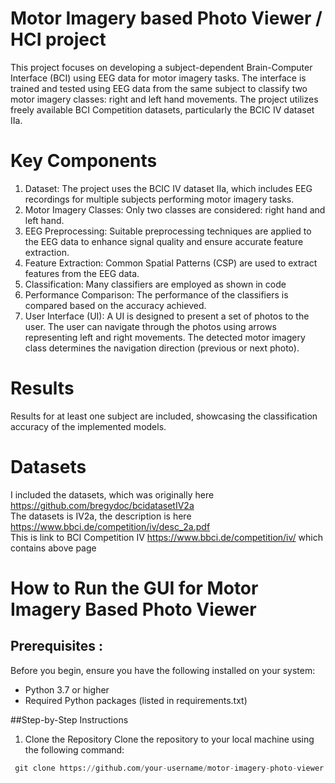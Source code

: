 # Motor Imagery based Photo Viewer / HCI project
This project focuses on developing a subject-dependent Brain-Computer Interface (BCI) using EEG data for motor imagery tasks. The interface is trained and tested using EEG data from the same subject to classify two motor imagery classes: right and left hand movements. The project utilizes freely available BCI Competition datasets, particularly the BCIC IV dataset IIa.

# Key Components
1) Dataset: The project uses the BCIC IV dataset IIa, which includes EEG recordings for multiple subjects performing motor imagery tasks.
2) Motor Imagery Classes: Only two classes are considered: right hand and left hand.
3) EEG Preprocessing: Suitable preprocessing techniques are applied to the EEG data to enhance signal quality and ensure accurate feature extraction.
4) Feature Extraction: Common Spatial Patterns (CSP) are used to extract features from the EEG data.
5) Classification: Many classifiers are employed as shown in code
6) Performance Comparison: The performance of the classifiers is compared based on the accuracy achieved.
7) User Interface (UI): A UI is designed to present a set of photos to the user. The user can navigate through the photos using arrows representing left and right movements. The detected motor imagery class determines the navigation direction (previous or next photo).

# Results
Results for at least one subject are included, showcasing the classification accuracy of the implemented models.

# Datasets
I included the datasets, which was originally here https://github.com/bregydoc/bcidatasetIV2a  
The datasets is IV2a, the description is here https://www.bbci.de/competition/iv/desc_2a.pdf  
This is link to BCI Competition IV https://www.bbci.de/competition/iv/ which contains above page

# How to Run the GUI for Motor Imagery Based Photo Viewer
## Prerequisites :
 
Before you begin, ensure you have the following installed on your system:
- Python 3.7 or higher
-  Required Python packages (listed in requirements.txt)
   
##Step-by-Step Instructions
1) Clone the Repository 
Clone the repository to your local machine using the following command:

```python
 git clone https://github.com/your-username/motor-imagery-photo-viewer.git
```
